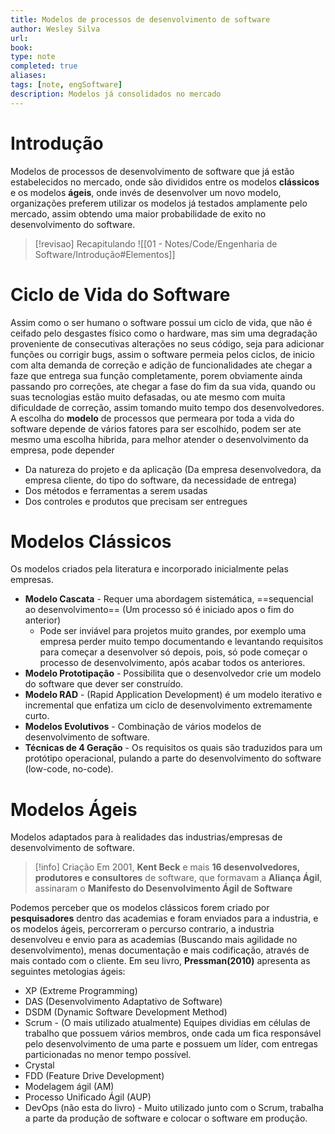 ```yaml
---
title: Modelos de processos de desenvolvimento de software
author: Wesley Silva
url:
book:
type: note
completed: true
aliases:
tags: [note, engSoftware]
description: Modelos já consolidados no mercado
---
```

# Introdução
Modelos de processos de desenvolvimento de software que já estão estabelecidos no mercado, onde são divididos entre os modelos **clássicos** e os modelos **ágeis**, onde invés de desenvolver um novo modelo, organizações preferem utilizar os modelos já testados amplamente pelo mercado, assim obtendo uma maior probabilidade de exito no desenvolvimento do software.
>[!revisao] Recapitulando
![[01 - Notes/Code/Engenharia de Software/Introdução#Elementos]]

# Ciclo de Vida do Software
Assim como o ser humano o software possui um ciclo de vida, que não é ceifado pelo desgastes físico como o hardware, mas sim uma degradação proveniente de consecutivas alterações no seus código, seja para adicionar funções ou corrigir bugs, assim o software permeia pelos ciclos, de inicio com alta demanda de correção e adição de funcionalidades ate chegar a faze que entrega sua função completamente, porem obviamente ainda passando pro correções, ate chegar a fase do fim da sua vida, quando ou suas tecnologias estão muito defasadas, ou ate mesmo com muita dificuldade de correção, assim tomando muito tempo dos desenvolvedores.
A escolha do **modelo** de processos que permeara por toda a vida do software depende de vários fatores para ser escolhido, podem ser ate mesmo uma escolha hibrida, para melhor atender o desenvolvimento da empresa, pode depender
- Da natureza do projeto e da aplicação (Da empresa desenvolvedora, da empresa cliente, do tipo do software, da necessidade de entrega)
- Dos métodos e ferramentas a serem usadas
- Dos controles e produtos que precisam ser entregues

# Modelos Clássicos
Os modelos criados pela literatura e incorporado inicialmente pelas empresas.
- **Modelo Cascata** - Requer uma abordagem sistemática, ==sequencial ao desenvolvimento== (Um processo só é iniciado apos o fim do anterior)
	- Pode ser inviável para projetos muito grandes, por exemplo uma empresa perder muito tempo documentando e levantando requisitos para começar a desenvolver só depois, pois, só pode começar o processo de desenvolvimento, após acabar todos os anteriores.
- **Modelo Prototipação** - Possibilita que o desenvolvedor crie um modelo do software que dever ser construído.
- **Modelo RAD** - (Rapid Application Development) é um modelo iterativo e incremental que enfatiza um ciclo de desenvolvimento extremamente curto.
- **Modelos Evolutivos** - Combinação de vários modelos de desenvolvimento de software.
- **Técnicas de 4 Geração** - Os requisitos os quais são traduzidos para um protótipo operacional, pulando a parte do desenvolvimento do software (low-code, no-code).

# Modelos Ágeis
Modelos adaptados para à realidades das industrias/empresas de desenvolvimento de software.

>[!info] Criação
>Em 2001, **Kent Beck** e mais **16 desenvolvedores, produtores e consultores** de software, que formavam a **Aliança Ágil**, assinaram o **Manifesto do Desenvolvimento Ágil de Software**

Podemos perceber que os modelos clássicos forem criado por **pesquisadores** dentro das academias e foram enviados para a industria, e os modelos ágeis, percorreram o percurso contrario, a industria desenvolveu e envio para as academias (Buscando mais agilidade no desenvolvimento), menas documentação e mais codificação, através de mais contado com o cliente.
Em seu livro, **Pressman(2010)** apresenta as seguintes metologias ágeis:
- XP (Extreme Programming)
- DAS (Desenvolvimento Adaptativo de Software)
- DSDM (Dynamic Software Development Method)
- Scrum - (O mais utilizado atualmente) Equipes dividias em células de trabalho que possuem vários membros, onde cada um fica responsável pelo desenvolvimento de uma parte e possuem um líder, com entregas particionadas no menor tempo possível.
- Crystal
- FDD (Feature Drive Development)
- Modelagem ágil (AM)
- Processo Unificado Ágil (AUP)
- DevOps (não esta do livro) - Muito utilizado junto com o Scrum, trabalha a parte da produção de software e colocar o software em produção.